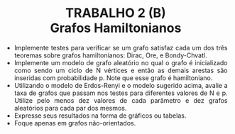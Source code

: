 # <div align="center">TRABALHO 2 (B)<br>Grafos Hamiltonianos</div>

<div align="justify">

- Implemente testes para verificar se um grafo satisfaz cada um dos três teoremas sobre grafos hamiltonianos: Dirac, Ore, e Bondy-Chvatl.
- Implemente um modelo de grafo aleatório no qual o grafo é inicializado como sendo um ciclo de N vértices e então as demais arestas são inseridas com probabilidade p. Note que esse grafo é hamiltoniano.
- Utilizando o modelo de Erdos-Renyi e o modelo sugerido acima, avalie a taxa de grafos que passam nos testes para diferentes valores de N e p. Utilize pelo menos dez valores de cada parâmetro e dez grafos aleatórios para cada par dos mesmos.
- Expresse seus resultados na forma de gráficos ou tabelas.
- Foque apenas em grafos não-orientados.


</div>